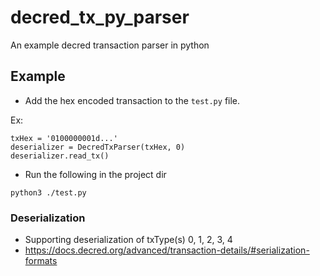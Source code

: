 # decred_tx_py_parser
An example decred transaction parser in python

## Example
* Add the hex encoded transaction to the ```test.py``` file.

Ex:
```
txHex = '0100000001d...'
deserializer = DecredTxParser(txHex, 0)
deserializer.read_tx()
```


* Run the following in the project dir
```
python3 ./test.py
```

### Deserialization
* Supporting deserialization of txType(s) 0, 1, 2, 3, 4
* https://docs.decred.org/advanced/transaction-details/#serialization-formats